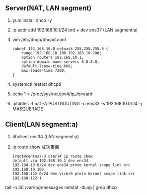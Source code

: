 ## Server(NAT, LAN segment)

1. yum install dhcp -y

2. ip addr add 192.168.10.1/24 brd + dev ens37 (LAN segment:a)

3. vim /etc/dhcp/dhcpd.conf
    ```
    subnet 192.168.10.0 netmask 255.255.255.0 {
        range 192.168.10.100 192.168.10.200;
        option routers 192.168.10.1;
        option domain-name-servers 8.8.8.8;
        dafault-lease-time 600;
        max-lease-time 7200;
    }
    ```

4. systemctl restart dhcpd

5. echo 1 > /proc/sys/net/ipv4/ip_forward

6. iptables -t nat -A POSTROUTING -o ens33 -s 192.168.10.0/24 -j MASQUERADE

## Client(LAN segment:a)

1. dhclient ens34 (LAN segment:a)

2. ip route show
成功畫面
    ```
    [root@centos7-3 user]# ip route show
    default via 192.168.10.1 dev ens34 
    192.168.10.0/24 dev ens34 proto kernel scope link src 192.168.10.100 
    192.168.122.0/24 dev virbr0 proto kernel scope link src 192.168.122.1 
    ```




tail -n 30 /var/log/messages
netstat -tlunp | grep dhcp